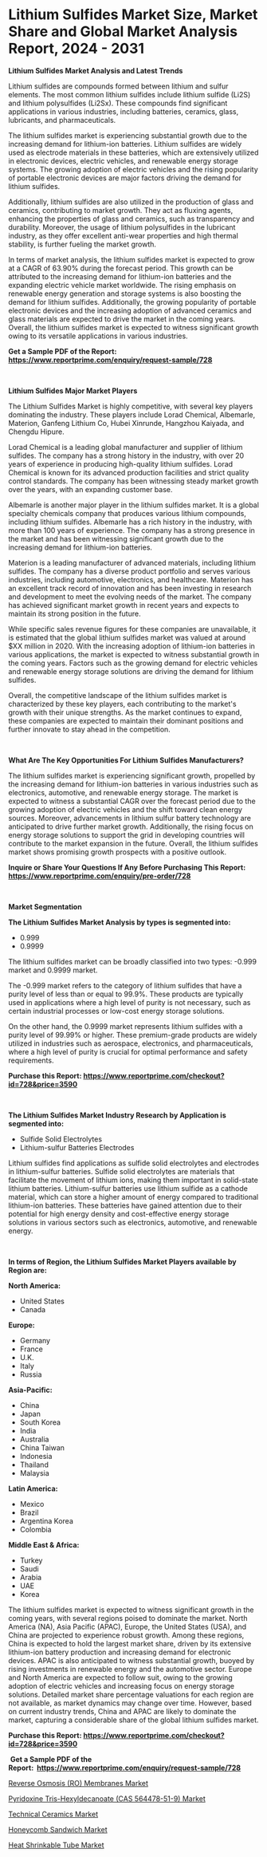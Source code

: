 <p><h1>Lithium Sulfides Market Size, Market Share and Global Market Analysis Report, 2024 - 2031</h1></p><p><strong>Lithium Sulfides Market Analysis and Latest Trends</strong></p>
<p><p>Lithium sulfides are compounds formed between lithium and sulfur elements. The most common lithium sulfides include lithium sulfide (Li2S) and lithium polysulfides (Li2Sx). These compounds find significant applications in various industries, including batteries, ceramics, glass, lubricants, and pharmaceuticals.</p><p>The lithium sulfides market is experiencing substantial growth due to the increasing demand for lithium-ion batteries. Lithium sulfides are widely used as electrode materials in these batteries, which are extensively utilized in electronic devices, electric vehicles, and renewable energy storage systems. The growing adoption of electric vehicles and the rising popularity of portable electronic devices are major factors driving the demand for lithium sulfides.</p><p>Additionally, lithium sulfides are also utilized in the production of glass and ceramics, contributing to market growth. They act as fluxing agents, enhancing the properties of glass and ceramics, such as transparency and durability. Moreover, the usage of lithium polysulfides in the lubricant industry, as they offer excellent anti-wear properties and high thermal stability, is further fueling the market growth.</p><p>In terms of market analysis, the lithium sulfides market is expected to grow at a CAGR of 63.90% during the forecast period. This growth can be attributed to the increasing demand for lithium-ion batteries and the expanding electric vehicle market worldwide. The rising emphasis on renewable energy generation and storage systems is also boosting the demand for lithium sulfides. Additionally, the growing popularity of portable electronic devices and the increasing adoption of advanced ceramics and glass materials are expected to drive the market in the coming years. Overall, the lithium sulfides market is expected to witness significant growth owing to its versatile applications in various industries.</p></p>
<p><strong>Get a Sample PDF of the Report:&nbsp; <a href="https://www.reportprime.com/enquiry/request-sample/728">https://www.reportprime.com/enquiry/request-sample/728</a></strong></p>
<p>&nbsp;</p>
<p><strong>Lithium Sulfides Major Market Players</strong></p>
<p><p>The Lithium Sulfides Market is highly competitive, with several key players dominating the industry. These players include Lorad Chemical, Albemarle, Materion, Ganfeng Lithium Co, Hubei Xinrunde, Hangzhou Kaiyada, and Chengdu Hipure.</p><p>Lorad Chemical is a leading global manufacturer and supplier of lithium sulfides. The company has a strong history in the industry, with over 20 years of experience in producing high-quality lithium sulfides. Lorad Chemical is known for its advanced production facilities and strict quality control standards. The company has been witnessing steady market growth over the years, with an expanding customer base.</p><p>Albemarle is another major player in the lithium sulfides market. It is a global specialty chemicals company that produces various lithium compounds, including lithium sulfides. Albemarle has a rich history in the industry, with more than 100 years of experience. The company has a strong presence in the market and has been witnessing significant growth due to the increasing demand for lithium-ion batteries.</p><p>Materion is a leading manufacturer of advanced materials, including lithium sulfides. The company has a diverse product portfolio and serves various industries, including automotive, electronics, and healthcare. Materion has an excellent track record of innovation and has been investing in research and development to meet the evolving needs of the market. The company has achieved significant market growth in recent years and expects to maintain its strong position in the future.</p><p>While specific sales revenue figures for these companies are unavailable, it is estimated that the global lithium sulfides market was valued at around $XX million in 2020. With the increasing adoption of lithium-ion batteries in various applications, the market is expected to witness substantial growth in the coming years. Factors such as the growing demand for electric vehicles and renewable energy storage solutions are driving the demand for lithium sulfides.</p><p>Overall, the competitive landscape of the lithium sulfides market is characterized by these key players, each contributing to the market's growth with their unique strengths. As the market continues to expand, these companies are expected to maintain their dominant positions and further innovate to stay ahead in the competition.</p></p>
<p>&nbsp;</p>
<p><strong>What Are The Key Opportunities For Lithium Sulfides Manufacturers?</strong></p>
<p><p>The lithium sulfides market is experiencing significant growth, propelled by the increasing demand for lithium-ion batteries in various industries such as electronics, automotive, and renewable energy storage. The market is expected to witness a substantial CAGR over the forecast period due to the growing adoption of electric vehicles and the shift toward clean energy sources. Moreover, advancements in lithium sulfur battery technology are anticipated to drive further market growth. Additionally, the rising focus on energy storage solutions to support the grid in developing countries will contribute to the market expansion in the future. Overall, the lithium sulfides market shows promising growth prospects with a positive outlook.</p></p>
<p><strong>Inquire or Share Your Questions If Any Before Purchasing This Report: <a href="https://www.reportprime.com/enquiry/pre-order/728">https://www.reportprime.com/enquiry/pre-order/728</a></strong></p>
<p>&nbsp;</p>
<p><strong>Market Segmentation</strong></p>
<p><strong>The Lithium Sulfides Market Analysis by types is segmented into:</strong></p>
<p><ul><li>0.999</li><li>0.9999</li></ul></p>
<p><p>The lithium sulfides market can be broadly classified into two types: -0.999 market and 0.9999 market. </p><p>The -0.999 market refers to the category of lithium sulfides that have a purity level of less than or equal to 99.9%. These products are typically used in applications where a high level of purity is not necessary, such as certain industrial processes or low-cost energy storage solutions.</p><p>On the other hand, the 0.9999 market represents lithium sulfides with a purity level of 99.99% or higher. These premium-grade products are widely utilized in industries such as aerospace, electronics, and pharmaceuticals, where a high level of purity is crucial for optimal performance and safety requirements.</p></p>
<p><strong>Purchase this Report:&nbsp;<a href="https://www.reportprime.com/checkout?id=728&price=3590">https://www.reportprime.com/checkout?id=728&price=3590</a></strong></p>
<p>&nbsp;</p>
<p><strong>The Lithium Sulfides Market Industry Research by Application is segmented into:</strong></p>
<p><ul><li>Sulfide Solid Electrolytes</li><li>Lithium-sulfur Batteries Electrodes</li></ul></p>
<p><p>Lithium sulfides find applications as sulfide solid electrolytes and electrodes in lithium-sulfur batteries. Sulfide solid electrolytes are materials that facilitate the movement of lithium ions, making them important in solid-state lithium batteries. Lithium-sulfur batteries use lithium sulfide as a cathode material, which can store a higher amount of energy compared to traditional lithium-ion batteries. These batteries have gained attention due to their potential for high energy density and cost-effective energy storage solutions in various sectors such as electronics, automotive, and renewable energy.</p></p>
<p>&nbsp;</p>
<p><strong>In terms of Region, the Lithium Sulfides Market Players available by Region are:</strong></p>
<p>
    <p> <strong> North America: </strong>
        <ul>
            <li>United States</li>
            <li>Canada</li>
        </ul>
        </p> 
    <p> <strong> Europe: </strong>
        <ul>
            <li>Germany</li>
            <li>France</li>
            <li>U.K.</li>
            <li>Italy</li>
            <li>Russia</li>
        </ul>
        </p> 
    <p> <strong> Asia-Pacific: </strong>
        <ul>
            <li>China</li>
            <li>Japan</li>
            <li>South Korea</li>
            <li>India</li>
            <li>Australia</li>
            <li>China Taiwan</li>
            <li>Indonesia</li>
            <li>Thailand</li>
            <li>Malaysia</li>
        </ul>
        </p> 
    <p> <strong> Latin America: </strong>
        <ul>
            <li>Mexico</li>
            <li>Brazil</li>
            <li>Argentina Korea</li>
            <li>Colombia</li>
        </ul>
        </p> 
    <p> <strong> Middle East & Africa: </strong>
        <ul>
            <li>Turkey</li>
            <li>Saudi</li>
            <li>Arabia</li>
            <li>UAE</li>
            <li>Korea</li>
        </ul>
    </p>
    </p>
<p><p>The lithium sulfides market is expected to witness significant growth in the coming years, with several regions poised to dominate the market. North America (NA), Asia Pacific (APAC), Europe, the United States (USA), and China are projected to experience robust growth. Among these regions, China is expected to hold the largest market share, driven by its extensive lithium-ion battery production and increasing demand for electronic devices. APAC is also anticipated to witness substantial growth, buoyed by rising investments in renewable energy and the automotive sector. Europe and North America are expected to follow suit, owing to the growing adoption of electric vehicles and increasing focus on energy storage solutions. Detailed market share percentage valuations for each region are not available, as market dynamics may change over time. However, based on current industry trends, China and APAC are likely to dominate the market, capturing a considerable share of the global lithium sulfides market.</p></p>
<p><strong>Purchase this Report: <a href="https://www.reportprime.com/checkout?id=728&price=3590">https://www.reportprime.com/checkout?id=728&price=3590</a></strong></p>
<p>&nbsp;<strong>Get a Sample PDF of the Report:&nbsp;&nbsp;<a href="https://www.reportprime.com/enquiry/request-sample/728">https://www.reportprime.com/enquiry/request-sample/728</a></strong></p>
<p><strong></strong></p>
<p><p><a href="https://github.com/AKSHATREPORTPRIME/Market-Research-Report-List-2/blob/main/reverse-osmosis-ro-membranes-market.md">Reverse Osmosis (RO) Membranes Market</a></p><p><a href="https://github.com/Chiragrp26/Market-Research-Report-List-2/blob/main/pyridoxine-tris-hexyldecanoate-cas-564478-51-9-market.md">Pyridoxine Tris-Hexyldecanoate (CAS 564478-51-9) Market</a></p><p><a href="https://www.linkedin.com/pulse/technical-ceramics-market-size-2023-2030-global-industrial-17ccc/">Technical Ceramics Market</a></p><p><a href="https://www.linkedin.com/pulse/honeycomb-sandwich-market-size-growth-forecast-from-2023-ammgc/">Honeycomb Sandwich Market</a></p><p><a href="https://www.linkedin.com/pulse/heat-shrinkable-tube-market-size-growth-forecast-from-iw3kc/">Heat Shrinkable Tube Market</a></p></p>